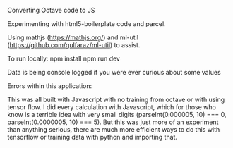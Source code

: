 Converting Octave code to JS

Experimenting with html5-boilerplate code and parcel.

Using mathjs (https://mathjs.org/) and ml-util (https://github.com/gulfaraz/ml-util) to assist.

To run locally:
npm install
npm run dev

Data is being console logged if you were ever curious about some values

Errors within this application:

This was all built with Javascript with no training from octave or with using tensor flow. I did every calculation with Javascript, which for those who know is a terrible idea with very small digits (parseInt(0.000005, 10) === 0, parseInt(0.0000005, 10) === 5). But this was just more of an experiment than anything serious, there are much more efficient ways to do this with tensorflow or training data with python and importing that. 
